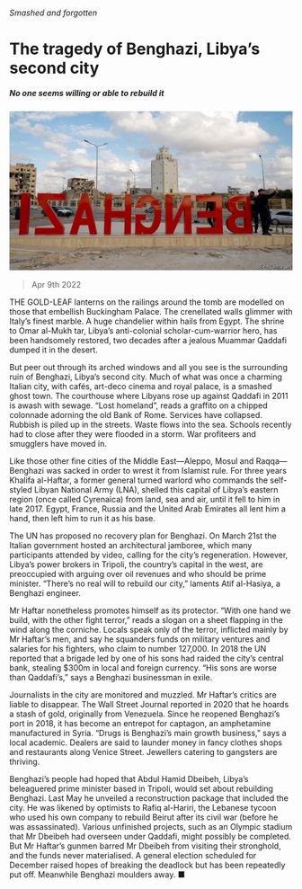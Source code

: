 ###### Smashed and forgotten

# The tragedy of Benghazi, Libya’s second city 

##### No one seems willing or able to rebuild it 

![image](images/20220409_map502.jpg) 

> Apr 9th 2022 

THE GOLD-LEAF lanterns on the railings around the tomb are modelled on those that embellish Buckingham Palace. The crenellated walls glimmer with Italy’s finest marble. A huge chandelier within hails from Egypt. The shrine to Omar al-Mukh tar, Libya’s anti-colonial scholar-cum-warrior hero, has been handsomely restored, two decades after a jealous Muammar Qaddafi dumped it in the desert.

But peer out through its arched windows and all you see is the surrounding ruin of Benghazi, Libya’s second city. Much of what was once a charming Italian city, with cafés, art-deco cinema and royal palace, is a smashed ghost town. The courthouse where Libyans rose up against Qaddafi in 2011 is awash with sewage. “Lost homeland”, reads a graffito on a chipped colonnade adorning the old Bank of Rome. Services have collapsed. Rubbish is piled up in the streets. Waste flows into the sea. Schools recently had to close after they were flooded in a storm. War profiteers and smugglers have moved in.


Like those other fine cities of the Middle East—Aleppo, Mosul and Raqqa—Benghazi was sacked in order to wrest it from Islamist rule. For three years Khalifa al-Haftar, a former general turned warlord who commands the self-styled Libyan National Army (LNA), shelled this capital of Libya’s eastern region (once called Cyrenaica) from land, sea and air, until it fell to him in late 2017. Egypt, France, Russia and the United Arab Emirates all lent him a hand, then left him to run it as his base.

The UN has proposed no recovery plan for Benghazi. On March 21st the Italian government hosted an architectural jamboree, which many participants attended by video, calling for the city’s regeneration. However, Libya’s power brokers in Tripoli, the country’s capital in the west, are preoccupied with arguing over oil revenues and who should be prime minister. “There’s no real will to rebuild our city,” laments Atif al-Hasiya, a Benghazi engineer.

Mr Haftar nonetheless promotes himself as its protector. “With one hand we build, with the other fight terror,” reads a slogan on a sheet flapping in the wind along the corniche. Locals speak only of the terror, inflicted mainly by Mr Haftar’s men, and say he squanders funds on military ventures and salaries for his fighters, who claim to number 127,000. In 2018 the UN reported that a brigade led by one of his sons had raided the city’s central bank, stealing $300m in local and foreign currency. “His sons are worse than Qaddafi’s,” says a Benghazi businessman in exile.

Journalists in the city are monitored and muzzled. Mr Haftar’s critics are liable to disappear. The Wall Street Journal reported in 2020 that he hoards a stash of gold, originally from Venezuela. Since he reopened Benghazi’s port in 2018, it has become an entrepot for captagon, an amphetamine manufactured in Syria. “Drugs is Benghazi’s main growth business,” says a local academic. Dealers are said to launder money in fancy clothes shops and restaurants along Venice Street. Jewellers catering to gangsters are thriving.

Benghazi’s people had hoped that Abdul Hamid Dbeibeh, Libya’s beleaguered prime minister based in Tripoli, would set about rebuilding Benghazi. Last May he unveiled a reconstruction package that included the city. He was likened by optimists to Rafiq al-Hariri, the Lebanese tycoon who used his own company to rebuild Beirut after its civil war (before he was assassinated). Various unfinished projects, such as an Olympic stadium that Mr Dbeibeh had overseen under Qaddafi, might possibly be completed. But Mr Haftar’s gunmen barred Mr Dbeibeh from visiting their stronghold, and the funds never materialised. A general election scheduled for December raised hopes of breaking the deadlock but has been repeatedly put off. Meanwhile Benghazi moulders away. ■

